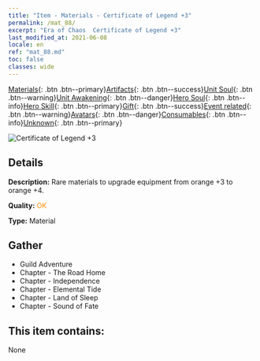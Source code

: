 ```yaml
---
title: "Item - Materials - Certificate of Legend +3"
permalink: /mat_88/
excerpt: "Era of Chaos  Certificate of Legend +3"
last_modified_at: 2021-06-08
locale: en
ref: "mat_88.md"
toc: false
classes: wide
---
```

 [Materials](/Items/){: .btn .btn--primary}[Artifacts](/Items/Artifacts/){: .btn .btn--success}[Unit Soul](/Items/UnitSoul/){: .btn .btn--warning}[Unit Awakening](/Items/UnitAwakening/){: .btn .btn--danger}[Hero Soul](/Items/HeroSoul/){: .btn .btn--info}[Hero Skill](/Items/HeroSkill/){: .btn .btn--primary}[Gift](/Items/Gift/){: .btn .btn--success}[Event related](/Items/Events/){: .btn .btn--warning}[Avatars](/Items/Avatars/){: .btn .btn--danger}[Consumables](/Items/Consumables/){: .btn .btn--info}[Unknown](/Items/Unknown/){: .btn .btn--primary}

 ![Certificate of Legend +3](/images/t/i_cailiao_hexin3.png)

## Details
 **Description:** Rare materials to upgrade equipment from orange +3 to orange +4.

 **Quality:** <span style="color: #FF8C00">OK</span>

 **Type:** Material

## Gather

*    Guild Adventure 
*    Chapter - The Road Home 
*    Chapter - Independence 
*    Chapter - Elemental Tide 
*    Chapter - Land of Sleep 
*    Chapter - Sound of Fate 

## This item contains:

  None

